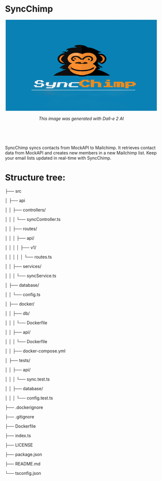 # SyncChimp

<p align="center">
  
  <img src="SyncChimpLogo.png" width="500" height="300">
  
</p>
<p align="center"><i>This image was generated with Dall-e 2 AI</i></p>

<br><br><br>

SyncChimp syncs contacts from MockAPI to Mailchimp. It retrieves contact data from MockAPI and creates new members in a new Mailchimp list. Keep your email lists updated in real-time with SyncChimp.



# Structure tree:



├── src

│   ├── api

│   │   ├── controllers/

│   │   │   └── syncController.ts

│   │   ├── routes/

│   │   │   ├── api/

│   │   │   │   ├── v1/

│   │   │   │   │   └── routes.ts

│   │   ├── services/

│   │   │   └── syncService.ts

│   ├── database/

│   │   └── config.ts

│   ├── docker/

│   │   ├── db/

│   │   │   └── Dockerfile
 
│   │   ├── api/

│   │   │   └── Dockerfile 

│   │   ├── docker-compose.yml

│   ├── tests/

│   │   ├── api/

│   │   │   └── sync.test.ts

│   │   ├── database/

│   │   │   └── config.test.ts

├── .dockerignore

├── .gitignore

├── Dockerfile

├── index.ts

├── LICENSE

├── package.json

├── README.md

└── tsconfig.json

